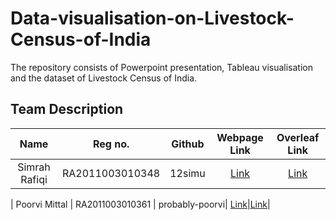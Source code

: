 # Data-visualisation-on-Livestock-Census-of-India
The repository consists of Powerpoint presentation, Tableau visualisation and the dataset of Livestock Census of India.
## **Team Description**
|     Name        |      Reg no.    |      Github     |                           Webpage Link                      |                   Overleaf Link                  |
| :---: | :---: | :---: |:---: | :---: |
|  Simrah Rafiqi  | RA2011003010348 |      12simu     | [Link](https://12simu.github.io/18CSE301J_RA2011003010348/) |[Link](https://www.overleaf.com/read/ythvhqwpmwbh)|

|  Poorvi Mittal  | RA2011003010361 |  probably-poorvi| [Link]( https://probably-poorvi.github.io/18CSE301J_RA2011003010361/)|[Link](https://www.overleaf.com/read/rhmkchwgwrpj)|
